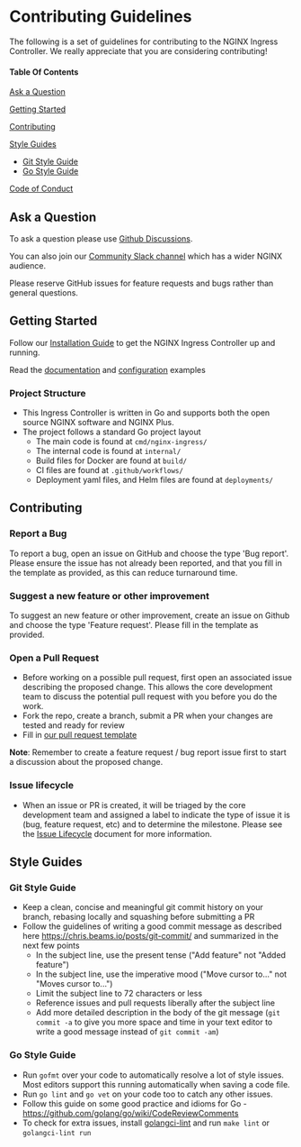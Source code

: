 # Contributing Guidelines

The following is a set of guidelines for contributing to the NGINX Ingress Controller. We really appreciate that you are considering contributing!

#### Table Of Contents

[Ask a Question](#ask-a-question)

[Getting Started](#getting-started)

[Contributing](#contributing)

[Style Guides](#style-guides)
  * [Git Style Guide](#git-style-guide)
  * [Go Style Guide](#go-style-guide)

[Code of Conduct](https://github.com/nginxinc/kubernetes-ingress/blob/main/CODE_OF_CONDUCT.md)

## Ask a Question

To ask a question please use [Github Discussions](https://github.com/nginxinc/kubernetes-ingress/discussions).

You can also join our [Community Slack channel](https://community.nginx.org/joinslack) which has a wider NGINX audience.

Please reserve GitHub issues for feature requests and bugs rather than general questions.

## Getting Started

Follow our [Installation Guide](https://github.com/nginxinc/kubernetes-ingress/blob/main/docs/content/installation) to get the NGINX Ingress Controller up and running.

Read the [documentation](https://github.com/nginxinc/kubernetes-ingress/tree/main/docs) and [configuration](https://github.com/nginxinc/kubernetes-ingress/tree/main/examples) examples

### Project Structure

* This Ingress Controller is written in Go and supports both the open source NGINX software and NGINX Plus.
* The project follows a standard Go project layout
    * The main code is found at `cmd/nginx-ingress/`
    * The internal code is found at `internal/`
    * Build files for Docker are found at `build/`
    * CI files are found at `.github/workflows/`
    * Deployment yaml files, and Helm files are found at `deployments/`

## Contributing

### Report a Bug

To report a bug, open an issue on GitHub and choose the type 'Bug report'. Please ensure the issue has not already been reported, and that you fill in the template as provided, as this can reduce turnaround time.

### Suggest a new feature or other improvement

To suggest an new feature or other improvement, create an issue on Github and choose the type 'Feature request'. Please fill in the template as provided.

### Open a Pull Request

* Before working on a possible pull request, first open an associated issue describing the proposed change. This allows the core development team to discuss the potential pull request with you before you do the work.
* Fork the repo, create a branch, submit a PR when your changes are tested and ready for review
* Fill in [our pull request template](https://github.com/nginxinc/kubernetes-ingress/blob/main/.github/PULL_REQUEST_TEMPLATE.md)

**Note**: Remember to create a feature request / bug report issue first to start a discussion about the proposed change.

### Issue lifecycle

* When an issue or PR is created, it will be triaged by the core development team and assigned a label to indicate the type of issue it is (bug, feature request, etc) and to determine the milestone. Please see the [Issue Lifecycle](https://github.com/nginxinc/kubernetes-ingress/blob/main/ISSUE_LIFECYCLE.md) document for more information.

## Style Guides

### Git Style Guide

* Keep a clean, concise and meaningful git commit history on your branch, rebasing locally and squashing before submitting a PR
* Follow the guidelines of writing a good commit message as described here https://chris.beams.io/posts/git-commit/ and summarized in the next few points
    * In the subject line, use the present tense ("Add feature" not "Added feature")
    * In the subject line, use the imperative mood ("Move cursor to..." not "Moves cursor to...")
    * Limit the subject line to 72 characters or less
    * Reference issues and pull requests liberally after the subject line
    * Add more detailed description in the body of the git message (`git commit -a` to give you more space and time in your text editor to write a good message instead of `git commit -am`)

### Go Style Guide

* Run `gofmt` over your code to automatically resolve a lot of style issues. Most editors support this running automatically when saving a code file.
* Run `go lint` and `go vet` on your code too to catch any other issues.
* Follow this guide on some good practice and idioms for Go -  https://github.com/golang/go/wiki/CodeReviewComments
* To check for extra issues, install [golangci-lint](https://github.com/golangci/golangci-lint) and run `make lint` or `golangci-lint run`
